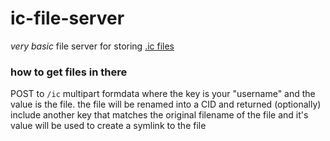 # ic-file-server

*very basic* file server for storing [.ic files](https://github.com/owise1/ic-js)

### how to get files in there

POST to `/ic`
multipart formdata where the key is your "username" and the value is the file. the file will be renamed into a CID and returned
(optionally) include another key that matches the original filename of the file and it's value will be used to create a symlink to the file